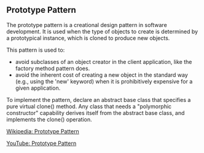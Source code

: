 ## Prototype Pattern
The prototype pattern is a creational design pattern in software development. It is used when the type of objects to create is determined by a prototypical instance, which is cloned to produce new objects.

This pattern is used to:
* avoid subclasses of an object creator in the client application, like the factory method pattern does.
* avoid the inherent cost of creating a new object in the standard way (e.g., using the 'new' keyword) when it is prohibitively expensive for a given application.

To implement the pattern, declare an abstract base class that specifies a pure virtual clone() method. Any class that needs a "polymorphic constructor" capability derives itself from the abstract base class, and implements the clone() operation.

[Wikipedia: Prototype Pattern](https://en.wikipedia.org/wiki/Prototype_pattern)

[YouTube: Prototype Pattern](https://www.youtube.com/watch?v=AFbZhRL0Uz8&ab_channel=DerekBanas)
